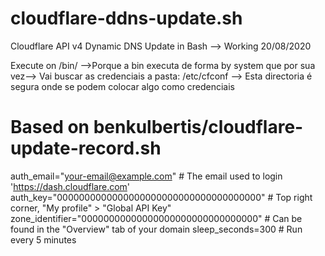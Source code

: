 # cloudflare-ddns-update.sh
Cloudflare API v4 Dynamic DNS Update in Bash --> Working 20/08/2020


Execute on /bin/  -->Porque a bin executa de forma by system que por sua vez-->
Vai buscar as credenciais a pasta: /etc/cfconf --> Esta directoria é segura onde se podem colocar algo como credenciais








# Based on benkulbertis/cloudflare-update-record.sh
auth_email="your-email@example.com"                # The email used to login 'https://dash.cloudflare.com'
auth_key="0000000000000000000000000000000000000"   # Top right corner, "My profile" > "Global API Key"
zone_identifier="00000000000000000000000000000000" # Can be found in the "Overview" tab of your domain
sleep_seconds=300                                  # Run every 5 minutes
